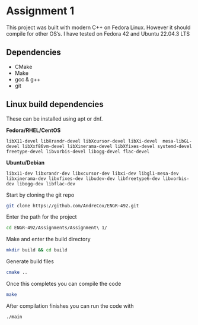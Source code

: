 # Assignment 1

This project was built with modern C++ on Fedora Linux. However it should compile for other OS’s. I have tested on Fedora 42 and Ubuntu 22.04.3 LTS
## Dependencies 
- CMake
- Make
- gcc & g++
- git

## Linux build dependencies
These can be installed using apt or dnf.

**Fedora/RHEL/CentOS**

```libX11-devel libXrandr-devel libXcursor-devel libXi-devel  mesa-libGL-devel libXxf86vm-devel libXinerama-devel libXfixes-devel systemd-devel freetype-devel libvorbis-devel libogg-devel flac-devel```

**Ubuntu/Debian**

```libx11-dev libxrandr-dev libxcursor-dev libxi-dev libgl1-mesa-dev libxinerama-dev libxfixes-dev libudev-dev libfreetype6-dev libvorbis-dev libogg-dev libflac-dev```


Start by cloning the git repo

```sh
git clone https://github.com/AndreCox/ENGR-492.git
```

Enter the path for the project

```sh
cd ENGR-492/Assignments/Assignment\ 1/
```


Make and enter the build directory

```sh
mkdir build && cd build
```

Generate build files

```sh
cmake ..
```

Once this completes you can compile the code

```sh
make
```

After compilation finishes you can run the code with

```sh
./main
```


